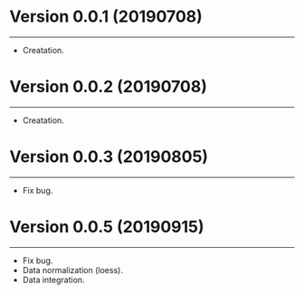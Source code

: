 # Version 0.0.1 (20190708)
--------------
* Creatation.

# Version 0.0.2 (20190708)
--------------
* Creatation.

# Version 0.0.3 (20190805)
--------------
* Fix bug.

# Version 0.0.5 (20190915)
--------------
* Fix bug.
* Data normalization (loess).
* Data integration.